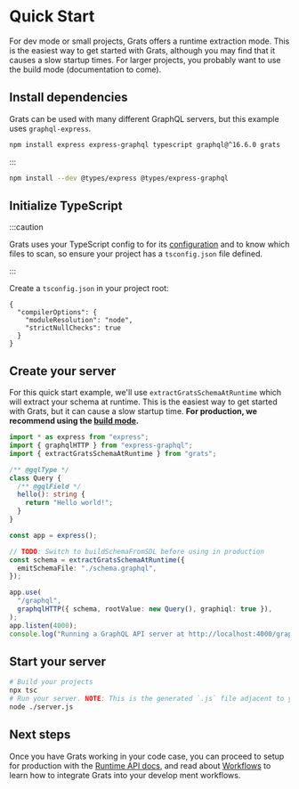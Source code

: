 # Quick Start

For dev mode or small projects, Grats offers a runtime extraction mode. This is
the easiest way to get started with Grats, although you may find that it causes
a slow startup times. For larger projects, you probably want to use the build
mode (documentation to come).

## Install dependencies

Grats can be used with many different GraphQL servers, but this example uses `graphql-express`.

```bash https://docusaurus.io/docs/markdown-features/code-blocks#npm2yarn-remark-plugin
npm install express express-graphql typescript graphql@^16.6.0 grats
```

:::

```bash
npm install --dev @types/express @types/express-graphql
```

## Initialize TypeScript

:::caution

Grats uses your TypeScript config to for its [configuration](../02-usage/02-configuration.md) and to know which files to scan, so ensure your project has a `tsconfig.json` file defined.

:::

Create a `tsconfig.json` in your project root:

```title="/tsconfig.json"
{
  "compilerOptions": {
    "moduleResolution": "node",
    "strictNullChecks": true
  }
}
```

## Create your server

For this quick start example, we'll use `extractGratsSchemaAtRuntime` which will extract your schema at runtime. This is the easiest way to get started with Grats, but it can cause a slow startup time. **For production, we recommend using the [build mode](../02-usage/index.md).**

```ts title="/server.ts"
import * as express from "express";
import { graphqlHTTP } from "express-graphql";
import { extractGratsSchemaAtRuntime } from "grats";

/** @gqlType */
class Query {
  /** @gqlField */
  hello(): string {
    return "Hello world!";
  }
}

const app = express();

// TODO: Switch to buildSchemaFromSDL before using in production
const schema = extractGratsSchemaAtRuntime({
  emitSchemaFile: "./schema.graphql",
});

app.use(
  "/graphql",
  graphqlHTTP({ schema, rootValue: new Query(), graphiql: true }),
);
app.listen(4000);
console.log("Running a GraphQL API server at http://localhost:4000/graphql");
```

## Start your server


```bash
# Build your projects
npx tsc
# Run your server. NOTE: This is the generated `.js` file adjacent to your `.ts` file.
node ./server.js
```

## Next steps

Once you have Grats working in your code case, you can proceed to setup for production with the [Runtime API docs](../02-usage/01-runtime-api.mdx), and read about [Workflows](../05-guides/01-workflows.md) to learn how to integrate Grats into your develop ment workflows.